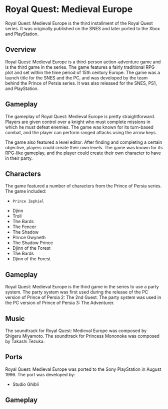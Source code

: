 # Royal Quest: Medieval Europe

Royal Quest: Medieval Europe is the third installment of the Royal Quest series. It was originally published on the SNES and later ported to the Xbox and PlayStation.

## Overview

Royal Quest: Medieval Europe is a third-person action-adventure game and is the third game in the series. The game features a fairly traditional RPG plot and set within the time period of 15th century Europe. The game was a launch title for the SNES and the PC, and was developed by the team behind the Prince of Persia series. It was also released for the SNES, PS1, and PlayStation.

## Gameplay

The gameplay of Royal Quest: Medieval Europe is pretty straightforward. Players are given control over a knight who must complete missions in which he must defeat enemies. The game was known for its turn-based combat, and the player can perform ranged attacks using the arrow keys.

The game also featured a level editor. After finding and completing a certain objective, players could create their own levels. The game was known for its RPG-like gameplay, and the player could create their own character to have in their party.



## Characters

The game featured a number of characters from the Prince of Persia series. The game included:

*     Prince Zephiel
*    Djinn
*   Troll
*   The Bards
*   The Fencer
*   The Shadow
*   Prince Gwyneth
*   The Shadow Prince
*   Djinn of the Forest
*   The Bards
*   Djinn of the Forest

## Gameplay

Royal Quest: Medieval Europe is the third game in the series to use a party system. The party system was first used during the release of the PC version of Prince of Persia 2: The 2nd Guest. The party system was used in the PC version of Prince of Persia 3: The Adventurer.

## Music

The soundtrack for Royal Quest: Medieval Europe was composed by Shigeru Miyamoto. The soundtrack for Princess Mononoke was composed by Takashi Tezuka.

## Ports

Royal Quest: Medieval Europe was ported to the Sony PlayStation in August 1996. The port was developed by:

*   Studio Ghibli

## Gameplay